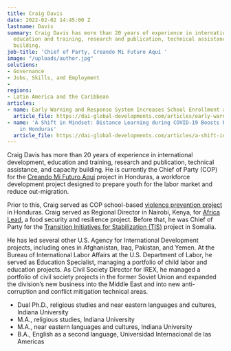 ```yaml
---
title: Craig Davis
date: 2022-02-02 14:45:00 Z
lastname: Davis
summary: Craig Davis has more than 20 years of experience in international development,
  education and training, research and publication, technical assistance, and capacity
  building.
job-title: 'Chief of Party, Creando Mi Futuro Aquí '
image: "/uploads/author.jpg"
solutions:
- Governance
- Jobs, Skills, and Employment
- 
regions:
- Latin America and the Caribbean
articles:
- name: Early Warning and Response System Increases School Enrollment and Retention
  article_file: https://dai-global-developments.com/articles/early-warning-and-response-system-increases-school-enrollment-and-retention
- name: 'A Shift in Mindset: Distance Learning during COVID-19 Boosts Participation
    in Honduras'
  article_file: https://dai-global-developments.com/articles/a-shift-in-mindset-distance-learning-during-covid-19-boosts-participation-in-honduras
---
```


Craig Davis has more than 20 years of experience in international development, education and training, research and publication, technical assistance, and capacity building. He is currently the Chief of Party (COP) for the [Creando Mi Futuro Aquí](https://www.dai.com/our-work/projects/honduras-creando-mi-futuro) project in Honduras, a workforce development project designed to prepare youth for the labor market and reduce out-migration. 

Prior to this, Craig served as COP school-based [violence prevention project](https://www.dai.com/our-work/projects/honduras-securing-education) in Honduras. Craig served as Regional Director in Nairobi, Kenya, for [Africa Lead](https://www.dai.com/our-work/projects/africa-leadership-training-and-capacity-building-program-africa-lead), a food security and resilience project. Before that, he was Chief of Party for the [Transition Initiatives for Stabilization (TIS)](https://www.dai.com/our-work/projects/somalia-transition-initiatives-stabilization-tis) project in Somalia. 

He has led several other U.S. Agency for International Development projects, including ones in Afghanistan, Iraq, Pakistan, and Yemen. At the Bureau of International Labor Affairs at the U.S. Department of Labor, he served as Education Specialist, managing a portfolio of child labor and education projects. As Civil Society Director for IREX, he managed a portfolio of civil society projects in the former Soviet Union and expanded the division’s new business into the Middle East and into new anti-corruption and conflict mitigation technical areas. 

* Dual Ph.D., religious studies and near eastern languages and cultures, Indiana University
* M.A., religious studies, Indiana University
* M.A., near eastern languages and cultures, Indiana University
* B.A., English as a second language, Universidad Internacional de las Americas